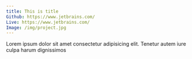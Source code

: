 ```yaml
---
title: This is title
Github: https://www.jetbrains.com/
Live: https://www.jetbrains.com/
Image: /img/project.jpg
---
```

Lorem ipsum dolor sit amet consectetur adipisicing elit. Tenetur autem iure culpa harum dignissimos